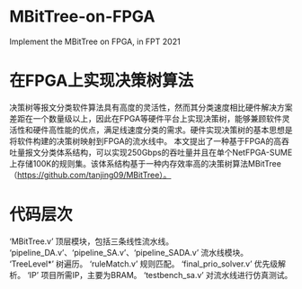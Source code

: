# MBitTree-on-FPGA
Implement the MBitTree on FPGA, in FPT 2021

# 在FPGA上实现决策树算法
决策树等报文分类软件算法具有高度的灵活性，然而其分类速度相比硬件解决方案差距在一个数量级以上，因此在FPGA等硬件平台上实现决策树，能够兼顾软件灵活性和硬件高性能的优点，满足线速度分类的需求。硬件实现决策树的基本思想是将软件构建的决策树映射到FPGA的流水线中。
本文提出了一种基于FPGA的高吞吐量报文分类体系结构，可以实现250Gbps的吞吐量并且在单个NetFPGA-SUME上存储100K的规则集。该体系结构基于一种内存效率高的决策树算法MBitTree（https://github.com/tanjing09/MBitTree）。

# 代码层次
‘MBitTree.v’ 顶层模块，包括三条线性流水线。
‘pipeline_DA.v’、‘pipeline_SA.v’、‘pipeline_SADA.v’ 流水线模块。
‘TreeLevel*’ 树遍历。
‘ruleMatch.v’ 规则匹配。
‘final_prio_solver.v’ 优先级解析。
‘IP’ 项目所需IP，主要为BRAM。
‘testbench_sa.v’ 对流水线进行仿真测试。
